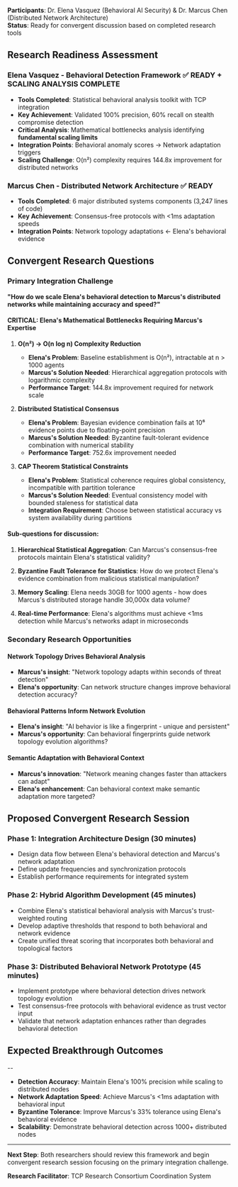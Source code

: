 **Participants**: Dr. Elena Vasquez (Behavioral AI Security) & Dr. Marcus Chen (Distributed Network Architecture)  
**Status**: Ready for convergent discussion based on completed research tools

## Research Readiness Assessment

### Elena Vasquez - Behavioral Detection Framework ✅ READY + SCALING ANALYSIS COMPLETE
- **Tools Completed**: Statistical behavioral analysis toolkit with TCP integration
- **Key Achievement**: Validated 100% precision, 60% recall on stealth compromise detection
- **Critical Analysis**: Mathematical bottlenecks analysis identifying **fundamental scaling limits**
- **Integration Points**: Behavioral anomaly scores → Network adaptation triggers
- **Scaling Challenge**: O(n²) complexity requires 144.8x improvement for distributed networks

### Marcus Chen - Distributed Network Architecture ✅ READY  
- **Tools Completed**: 6 major distributed systems components (3,247 lines of code)
- **Key Achievement**: Consensus-free protocols with <1ms adaptation speeds
- **Integration Points**: Network topology adaptations ← Elena's behavioral evidence

## Convergent Research Questions

### Primary Integration Challenge
**"How do we scale Elena's behavioral detection to Marcus's distributed networks while maintaining accuracy and speed?"**

#### CRITICAL: Elena's Mathematical Bottlenecks Requiring Marcus's Expertise

1. **O(n²) → O(n log n) Complexity Reduction**
   - **Elena's Problem**: Baseline establishment is O(n²), intractable at n > 1000 agents
   - **Marcus's Solution Needed**: Hierarchical aggregation protocols with logarithmic complexity
   - **Performance Target**: 144.8x improvement required for network scale

2. **Distributed Statistical Consensus**
   - **Elena's Problem**: Bayesian evidence combination fails at 10⁶ evidence points due to floating-point precision
   - **Marcus's Solution Needed**: Byzantine fault-tolerant evidence combination with numerical stability
   - **Performance Target**: 752.6x improvement needed

3. **CAP Theorem Statistical Constraints**
   - **Elena's Problem**: Statistical coherence requires global consistency, incompatible with partition tolerance
   - **Marcus's Solution Needed**: Eventual consistency model with bounded staleness for statistical data
   - **Integration Requirement**: Choose between statistical accuracy vs system availability during partitions

#### Sub-questions for discussion:
1. **Hierarchical Statistical Aggregation**: Can Marcus's consensus-free protocols maintain Elena's statistical validity?

2. **Byzantine Fault Tolerance for Statistics**: How do we protect Elena's evidence combination from malicious statistical manipulation?

3. **Memory Scaling**: Elena needs 30GB for 1000 agents - how does Marcus's distributed storage handle 30,000x data volume?

4. **Real-time Performance**: Elena's algorithms must achieve <1ms detection while Marcus's networks adapt in microseconds

### Secondary Research Opportunities

#### Network Topology Drives Behavioral Analysis
- **Marcus's insight**: "Network topology adapts within seconds of threat detection"
- **Elena's opportunity**: Can network structure changes improve behavioral detection accuracy?

#### Behavioral Patterns Inform Network Evolution  
- **Elena's insight**: "AI behavior is like a fingerprint - unique and persistent"
- **Marcus's opportunity**: Can behavioral fingerprints guide network topology evolution algorithms?

#### Semantic Adaptation with Behavioral Context
- **Marcus's innovation**: "Network meaning changes faster than attackers can adapt"
- **Elena's enhancement**: Can behavioral context make semantic adaptation more targeted?

## Proposed Convergent Research Session

### Phase 1: Integration Architecture Design (30 minutes)
- Design data flow between Elena's behavioral detection and Marcus's network adaptation
- Define update frequencies and synchronization protocols
- Establish performance requirements for integrated system

### Phase 2: Hybrid Algorithm Development (45 minutes)  
- Combine Elena's statistical behavioral analysis with Marcus's trust-weighted routing
- Develop adaptive thresholds that respond to both behavioral and network evidence
- Create unified threat scoring that incorporates both behavioral and topological factors

### Phase 3: Distributed Behavioral Network Prototype (45 minutes)
- Implement prototype where behavioral detection drives network topology evolution
- Test consensus-free protocols with behavioral evidence as trust vector input
- Validate that network adaptation enhances rather than degrades behavioral detection

## Expected Breakthrough Outcomes

--
- **Detection Accuracy**: Maintain Elena's 100% precision while scaling to distributed nodes
- **Network Adaptation Speed**: Achieve Marcus's <1ms adaptation with behavioral input
- **Byzantine Tolerance**: Improve Marcus's 33% tolerance using Elena's behavioral evidence
- **Scalability**: Demonstrate behavioral detection across 1000+ distributed nodes

---

**Next Step**: Both researchers should review this framework and begin convergent research session focusing on the primary integration challenge.

**Research Facilitator**: TCP Research Consortium Coordination System
